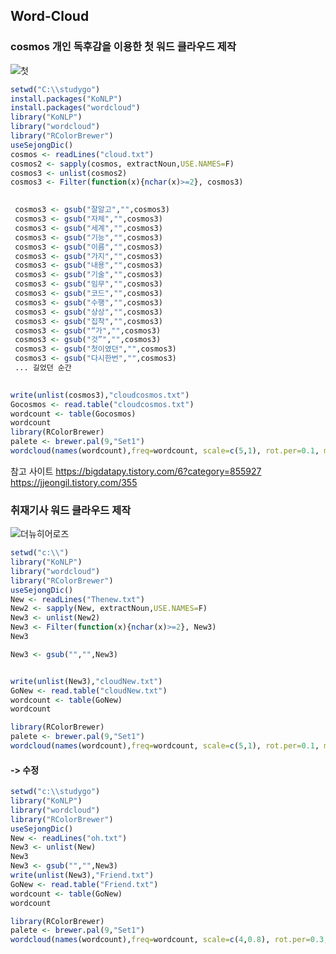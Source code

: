 ## Word-Cloud
### cosmos 개인 독후감을 이용한 첫 워드 클라우드 제작

![첫](https://user-images.githubusercontent.com/46768786/63535811-46a6c900-c54d-11e9-99a9-c0246a73004b.png)

~~~R
setwd("C:\\studygo")
install.packages("KoNLP")
install.packages("wordcloud")
library("KoNLP")
library("wordcloud")
library("RColorBrewer")
useSejongDic()
cosmos <- readLines("cloud.txt")
cosmos2 <- sapply(cosmos, extractNoun,USE.NAMES=F)
cosmos3 <- unlist(cosmos2)
cosmos3 <- Filter(function(x){nchar(x)>=2}, cosmos3)

 
 cosmos3 <- gsub("잘알고","",cosmos3)
 cosmos3 <- gsub("자체","",cosmos3)
 cosmos3 <- gsub("세계","",cosmos3)
 cosmos3 <- gsub("기능","",cosmos3)
 cosmos3 <- gsub("이름","",cosmos3)
 cosmos3 <- gsub("가지","",cosmos3)
 cosmos3 <- gsub("내용","",cosmos3)
 cosmos3 <- gsub("기술","",cosmos3)
 cosmos3 <- gsub("임무","",cosmos3)
 cosmos3 <- gsub("코드","",cosmos3)
 cosmos3 <- gsub("수행","",cosmos3)
 cosmos3 <- gsub("상상","",cosmos3)
 cosmos3 <- gsub("집착","",cosmos3)
 cosmos3 <- gsub("“가","",cosmos3)
 cosmos3 <- gsub("것”","",cosmos3)
 cosmos3 <- gsub("첫이였던","",cosmos3)
 cosmos3 <- gsub("다시한번","",cosmos3)
 ... 길었던 순간
 

write(unlist(cosmos3),"cloudcosmos.txt")
Gocosmos <- read.table("cloudcosmos.txt")
wordcount <- table(Gocosmos)
wordcount
library(RColorBrewer)
palete <- brewer.pal(9,"Set1") 
wordcloud(names(wordcount),freq=wordcount, scale=c(5,1), rot.per=0.1, min.freq=3, random.order=F, color=T, colors=palete)
~~~

참고 사이트
https://bigdatapy.tistory.com/6?category=855927
https://jjeongil.tistory.com/355


### 취재기사 워드 클라우드 제작

![더뉴히어로즈](https://user-images.githubusercontent.com/46768786/63542424-4ca3a680-c55b-11e9-8065-54d54a90cc22.png)
~~~R
setwd("c:\\")
library("KoNLP")
library("wordcloud")
library("RColorBrewer")
useSejongDic()
New <- readLines("Thenew.txt")
New2 <- sapply(New, extractNoun,USE.NAMES=F)
New3 <- unlist(New2)
New3 <- Filter(function(x){nchar(x)>=2}, New3)
New3

New3 <- gsub("","",New3)


write(unlist(New3),"cloudNew.txt")
GoNew <- read.table("cloudNew.txt")
wordcount <- table(GoNew)
wordcount

library(RColorBrewer)
palete <- brewer.pal(9,"Set1") 
wordcloud(names(wordcount),freq=wordcount, scale=c(5,1), rot.per=0.1, min.freq=3, random.order=F, color=T, colors=palete)
~~~

#### -> 수정
~~~R
setwd("c:\\studygo")
library("KoNLP")
library("wordcloud")
library("RColorBrewer")
useSejongDic()
New <- readLines("oh.txt")
New3 <- unlist(New)
New3
New3 <- gsub("","",New3)
write(unlist(New3),"Friend.txt")
GoNew <- read.table("Friend.txt")
wordcount <- table(GoNew)
wordcount

library(RColorBrewer)
palete <- brewer.pal(9,"Set1") 
wordcloud(names(wordcount),freq=wordcount, scale=c(4,0.8), rot.per=0.3, min.freq=1, random.pro=F, random.color=T, colors=palete)
~~~
          

